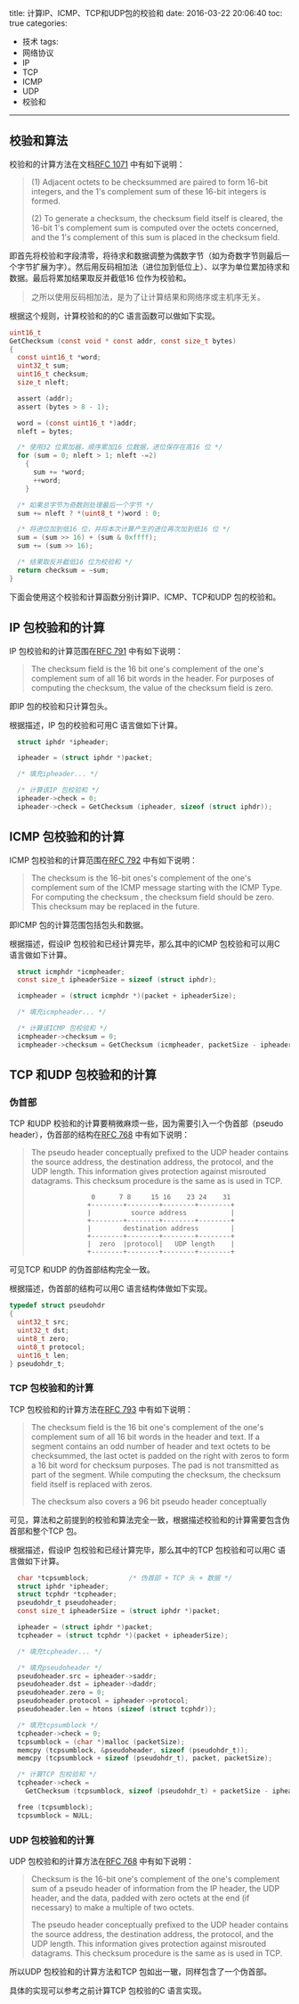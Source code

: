 title: 计算IP、ICMP、TCP和UDP包的校验和
date: 2016-03-22 20:06:40
toc: true
categories:
  - 技术
tags:
  - 网络协议
  - IP
  - TCP
  - ICMP
  - UDP
  - 校验和
---

## 校验和算法

校验和的计算方法在文档[RFC 1071][ID_IFC_1071] 中有如下说明：

> (1)  Adjacent octets to be checksummed are paired to form 16-bit
>      integers, and the 1's complement sum of these 16-bit integers is
>      formed.
>
> (2)  To generate a checksum, the checksum field itself is cleared,
>      the 16-bit 1's complement sum is computed over the octets
>      concerned, and the 1's complement of this sum is placed in the
>      checksum field.

<!-- more -->

即首先将校验和字段清零，将待求和数据调整为偶数字节（如为奇数字节则最后一个字节扩展为字）。然后用反码相加法（进位加到低位上）、以字为单位累加待求和数据。最后将累加结果取反并截低16 位作为校验和。

> 之所以使用反码相加法，是为了让计算结果和网络序或主机序无关。

根据这个规则，计算校验和的的C 语言函数可以做如下实现。

```c
uint16_t
GetChecksum (const void * const addr, const size_t bytes)
{
  const uint16_t *word;
  uint32_t sum;
  uint16_t checksum;
  size_t nleft;

  assert (addr);
  assert (bytes > 8 - 1);

  word = (const uint16_t *)addr;
  nleft = bytes;

  /* 使用32 位累加器，顺序累加16 位数据，进位保存在高16 位 */
  for (sum = 0; nleft > 1; nleft -=2)
    {
      sum += *word;
      ++word;
    }

  /* 如果总字节为奇数则处理最后一个字节 */
  sum += nleft ? *(uint8_t *)word : 0;

  /* 将进位加到低16 位，并将本次计算产生的进位再次加到低16 位 */
  sum = (sum >> 16) + (sum & 0xffff);
  sum += (sum >> 16);

  /* 结果取反并截低16 位为校验和 */
  return checksum = ~sum;
}
```

下面会使用这个校验和计算函数分别计算IP、ICMP、TCP和UDP 包的校验和。

[ID_IFC_1071]: https://tools.ietf.org/html/rfc1071

## IP 包校验和的计算

IP 包校验和的计算范围在[RFC 791][ID_RFC_791] 中有如下说明：

>    The checksum field is the 16 bit one's complement of the one's
>    complement sum of all 16 bit words in the header.  For purposes of
>    computing the checksum, the value of the checksum field is zero.

即IP 包的校验和只计算包头。

根据描述，IP 包的校验和可用C 语言做如下计算。

```c
  struct iphdr *ipheader;

  ipheader = (struct iphdr *)packet;

  /* 填充ipheader... */

  /* 计算该IP 包校验和 */
  ipheader->check = 0;
  ipheader->check = GetChecksum (ipheader, sizeof (struct iphdr));
```

[ID_RFC_791]: https://tools.ietf.org/html/rfc791

## ICMP 包校验和的计算

ICMP 包校验和的计算范围在[RFC 792][ID_RFC_792] 中有如下说明：

>    The checksum is the 16-bit ones's complement of the one's
>    complement sum of the ICMP message starting with the ICMP Type.
>    For computing the checksum , the checksum field should be zero.
>    This checksum may be replaced in the future.

即ICMP 包的计算范围包括包头和数据。

根据描述，假设IP 包校验和已经计算完毕，那么其中的ICMP 包校验和可以用C 语言做如下计算。

```c
  struct icmphdr *icmpheader;
  const size_t ipheaderSize = sizeof (struct iphdr);

  icmpheader = (struct icmphdr *)(packet + ipheaderSize);

  /* 填充icmpheader... */

  /* 计算该ICMP 包校验和 */
  icmpheader->checksum = 0;
  icmpheader->checksum = GetChecksum (icmpheader, packetSize - ipheaderSize);
```

[ID_RFC_792]: https://tools.ietf.org/html/rfc792

## TCP 和UDP 包校验和的计算

### 伪首部

TCP 和UDP 校验和的计算要稍微麻烦一些，因为需要引入一个伪首部（pseudo header），伪首部的结构在[RFC 768][ID_RFC_768] 中有如下说明：

>  The pseudo  header  conceptually prefixed to the UDP header contains the
>  source  address,  the destination  address,  the protocol,  and the  UDP
>  length.   This information gives protection against misrouted datagrams.
>  This checksum procedure is the same as is used in TCP.
>
>                    0      7 8     15 16    23 24    31
>                   +--------+--------+--------+--------+
>                   |          source address           |
>                   +--------+--------+--------+--------+
>                   |        destination address        |
>                   +--------+--------+--------+--------+
>                   |  zero  |protocol|   UDP length    |
>                   +--------+--------+--------+--------+

可见TCP 和UDP 的伪首部结构完全一致。

根据描述，伪首部的结构可以用C 语言结构体做如下实现。

```c
typedef struct pseudohdr
{
  uint32_t src;
  uint32_t dst;
  uint8_t zero;
  uint8_t protocol;
  uint16_t len;
} pseudohdr_t;
```

### TCP 包校验和的计算

TCP 包校验和的计算方法在[RFC 793][ID_RFC_793] 中有如下说明：

>  The checksum field is the 16 bit one's complement of the one's
>  complement sum of all 16 bit words in the header and text.  If a
>  segment contains an odd number of header and text octets to be
>  checksummed, the last octet is padded on the right with zeros to
>  form a 16 bit word for checksum purposes.  The pad is not
>  transmitted as part of the segment.  While computing the checksum,
>  the checksum field itself is replaced with zeros.
>
>    The checksum also covers a 96 bit pseudo header conceptually

可见，算法和之前提到的校验和算法完全一致，根据描述校验和的计算需要包含伪首部和整个TCP 包。

根据描述，假设IP 包校验和已经计算完毕，那么其中的TCP 包校验和可以用C 语言做如下计算。

```c
  char *tcpsumblock;          /* 伪首部 + TCP 头 + 数据 */
  struct iphdr *ipheader;
  struct tcphdr *tcpheader;
  pseudohdr_t pseudoheader;
  const size_t ipheaderSize = (struct iphdr *)packet;

  ipheader = (struct iphdr *)packet;
  tcpheader = (struct tcphdr *)(packet + ipheaderSize);

  /* 填充tcpheader... */

  /* 填充pseudoheader */
  pseudoheader.src = ipheader->saddr;
  pseudoheader.dst = ipheader->daddr;
  pseudoheader.zero = 0;
  pseudoheader.protocol = ipheader->protocol;
  pseudoheader.len = htons (sizeof (struct tcphdr));

  /* 填充tcpsumblock */
  tcpheader->check = 0;
  tcpsumblock = (char *)malloc (packetSize);
  memcpy (tcpsumblock, &pseudoheader, sizeof (pseudohdr_t));
  memcpy (tcpsumblock + sizeof (pseudohdr_t), packet, packetSize);

  /* 计算TCP 包校验和 */
  tcpheader->check =
    GetChecksum (tcpsumblock, sizeof (pseudohdr_t) + packetSize - ipheaderSize);

  free (tcpsumblock);
  tcpsumblock = NULL;
```

### UDP 包校验和的计算

UDP 包校验和的计算方法在[RFC 768][ID_RFC_768] 中有如下说明：

>  Checksum is the 16-bit one's complement of the one's complement sum of a
>  pseudo header of information from the IP header, the UDP header, and the
>  data,  padded  with zero octets  at the end (if  necessary)  to  make  a
>  multiple of two octets.
>
> The pseudo  header  conceptually prefixed to the UDP header contains the
> source  address,  the destination  address,  the protocol,  and the  UDP
> length.   This information gives protection against misrouted datagrams.
> This checksum procedure is the same as is used in TCP.

所以UDP 包校验和的计算方法和TCP 包如出一辙，同样包含了一个伪首部。

具体的实现可以参考之前计算TCP 包校验的C 语言实现。

[ID_RFC_793]: https://tools.ietf.org/html/rfc793
[ID_RFC_768]: https://tools.ietf.org/html/rfc768

